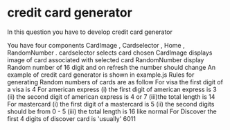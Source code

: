# credit card generator

In this question you have to develop credit card generator

You have four components CardImage , Cardselector , Home , RandomNumber .
cardselector selects card chosen
CardImage displays image of card associated with selected card
RandomNumber display Random number of 16 digit and on refresh the number should change
An example of credit card generator is shown in example.js
Rules for generating Random numbers of cards are as follow
For visa the first digit of a visa is 4
For american express (i) the first digit of american express is 3
(ii) the second digit of american express is 4 or 7
(iii)the total length is 14
For mastercard
(i) the first digit of a mastercard is 5
(ii) the second digits should be from 0 - 5
(iii) the total length is 16 like normal
For Discover the first 4 digits of discover card is 'usually' 6011
